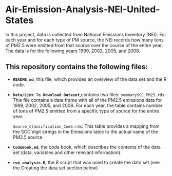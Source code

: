 # Air-Emission-Analysis-NEI-United-States

In this project, data is collected from National Emissions Inventory (NEI).
For each year and for each type of PM source, the NEI records how many tons of PM2.5 were emitted from that source over the course of the entire year. The data is for the following years 1999, 2002, 2005, and 2008.

## This repository contains the following files:

* **`README.md`**, this file, which provides an overview of the data set and the R code.
* **`Data/Link To Download Dataset`**,contains two files: 
     `summarySCC_PM25.rds`: This file contains a data frame with all of the PM2.5 emissions data for 1999, 2002, 2005, and 2008. For each       year, the table contains number of tons of PM2.5 emitted from a specific type of source for the entire year.
     
     `Source_Classification_Code.rds`: This table provides a mapping from the SCC digit strings in the Emissions table to the actual name of the PM2.5 source
     
* **`CodeBook.md`**, the code book, which describes the contents of the data set (data, variables and other relevant information).
* **`run_analysis.R`**, the R script that was used to create the data set (see the Creating the data set section below)
